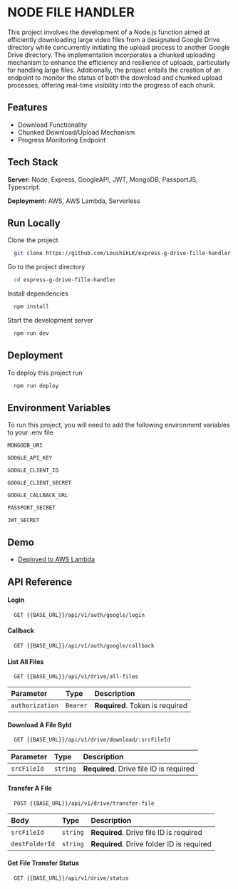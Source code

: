 # NODE FILE HANDLER

This project involves the development of a Node.js function aimed at efficiently downloading large video files from a designated Google Drive directory while concurrently initiating the upload process to another Google Drive directory. The implementation incorporates a chunked uploading mechanism to enhance the efficiency and resilience of uploads, particularly for handling large files. Additionally, the project entails the creation of an endpoint to monitor the status of both the download and chunked upload processes, offering real-time visibility into the progress of each chunk.

## Features

- Download Functionality
- Chunked Download/Upload Mechanism
- Progress Monitoring Endpoint

## Tech Stack

**Server:** Node, Express, GoogleAPI, JWT, MongoDB, PassportJS, Typescript.

**Deployment:** AWS, AWS Lambda, Serverless

## Run Locally

Clone the project

```bash
  git clone https://github.com/LoushikLK/express-g-drive-fille-handler.git
```

Go to the project directory

```bash
  cd express-g-drive-fille-handler
```

Install dependencies

```bash
  npm install
```

Start the development server

```bash
  npm run dev
```

## Deployment

To deploy this project run

```bash
  npm run deploy
```

## Environment Variables

To run this project, you will need to add the following environment variables to your .env file

`MONGODB_URI`

`GOOGLE_API_KEY`

`GOOGLE_CLIENT_ID`

`GOOGLE_CLIENT_SECRET`

`GOOGLE_CALLBACK_URL`

`PASSPORT_SECRET`

`JWT_SECRET`

## Demo

- [Deployed to AWS Lambda](https://awesomeopensource.com/project/elangosundar/awesome-README-templates)

## API Reference

#### Login

```http
  GET {{BASE_URL}}/api/v1/auth/google/login
```

#### Callback

```http
  GET {{BASE_URL}}/api/v1/auth/google/callback
```

#### List All Files

```http
  GET {{BASE_URL}}/api/v1/drive/all-files
```

| Parameter       | Type     | Description                     |
| :-------------- | :------- | :------------------------------ |
| `authorization` | `Bearer` | **Required**. Token is required |

#### Download A File ById

```http
  GET {{BASE_URL}}/api/v1/drive/download/:srcFileId
```

| Parameter   | Type     | Description                             |
| :---------- | :------- | :-------------------------------------- |
| `srcFileId` | `string` | **Required**. Drive file ID is required |

#### Transfer A File

```http
  POST {{BASE_URL}}/api/v1/drive/transfer-file
```

| Body           | Type     | Description                               |
| :------------- | :------- | :---------------------------------------- |
| `srcFileId`    | `string` | **Required**. Drive file ID is required   |
| `destFolderId` | `string` | **Required**. Drive folder ID is required |

#### Get File Transfer Status

```http
  GET {{BASE_URL}}/api/v1/drive/status
```
